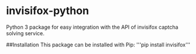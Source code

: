 # invisifox-python
Python 3 package for easy integration with the API of invisifox captcha solving service.

##Installation
This package can be installed with Pip:
'''pip install invisifox'''